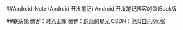 ##Android_Note (Android 开发笔记)
Android 开发笔记博客的GitBook版

##联系我
博客：[时光无罪](http://www.sinlesstime.com/)
微博：[蔚蓝的星光](http://weibo.com/zyansen)
CSDN：[他叫自己Mr.张](http://www.sinlesstime.com/)

